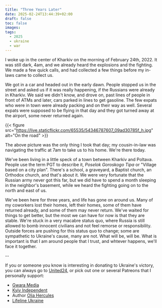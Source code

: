 ```yaml
---
title: "Three Years Later"
date: 2025-02-24T13:44:39+02:00
draft: false
toc: false
images:
tags: 
  - 2025
  - ukraine
  - war
---
```

I woke up in the center of Kharkiv on the morning of February 24th, 2022.  It was still dark, 4am, and we already heard the explosions and the fighting.  We made a few quick calls, and had collected a few things before my in-laws came to collect us.

We got in a car and headed out in the early dawn.  People stopped us in the street and asked us if it was really happening, if the Russians were already in Kharkiv.  We said we didn't know, and drove on, past lines of people in front of ATMs and later, cars parked in lines to get gasoline.  The few expats who were in town were already packing and on their way as well.  Several expats were supposed to be flying in that day and they got turned away at the airport, some never returned again.

{{< figure src="https://live.staticflickr.com/65535/54346787607_09ad30785f_h.jpg" alt="On the road" >}}

The above picture was the only thing I took that day; my cousin-in-law was navigating the traffic at 7am to take us to his home.  We're there today.  

We've been living in a little speck of a town between Kharkiv and Poltava.  People use the term PGT to describe it, _Poselok Goroskogo Tipa_ or "Village based on a city plan".  There's a school, a graveyard, a Baptist church, an Orthodox church, and that's about it.  We were very fortunate that the Russian army never got this far, but we did have to spend a month sleeping in the neighbor's basement, while we heard the fighting going on to the north and east of us.

We've been here for three years, and life has gone on around us.  Many of my coworkers lost their homes, left their homes, some of them have returned already, and some of them may never return.  We've waited for things to get better, but the most we can have for now is that they are stable.  We're stuck in a very macabre status quo, where Russia is still allowed to bomb innocent civilians and not feel remorse or responsibility.  Outside forces are pushing for this status quo to change; some are sympathetic to Ukraine's cause, many are not.  What will be, will be.  What is important is that I am around people that I trust, and whtever happens, we'll face it together.

--

If you or someone you know is interesting in donating to Ukraine's victory, you can always go to [United24](https://u24.gov.ua/), or pick out one or several Patreons that I personally support:
- [Gwara Media](https://www.patreon.com/c/gwaramedia/posts)
- [Kyiv Independent](https://www.patreon.com/c/kyivindependent/posts)
- Author [Olia Hercules](https://www.patreon.com/c/OliaHercules/home)
- [Lifeline Ukraine](https://www.patreon.com/c/lifelineukraine/posts)

